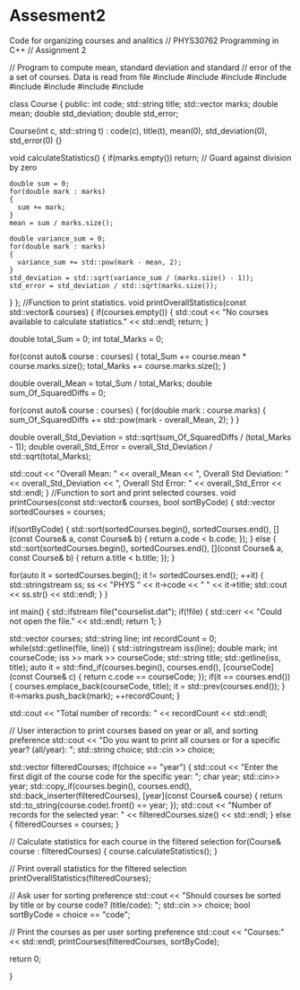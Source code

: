 # Assesment2
Code for organizing courses and analitics
// PHYS30762 Programming in C++
// Assignment 2

// Program to compute mean, standard deviation and standard
// error of the a set of courses. Data is read from file
#include <iostream>
#include <fstream>
#include <vector>
#include <string>
#include <sstream>
#include <iomanip>
#include <cmath>
#include <algorithm>

class Course 
{
public:
  int code; 
  std::string title;
  std::vector<double> marks;
  double mean;
  double std_deviation;
  double std_error;

  Course(int c, std::string t) : code(c), title(t), mean(0), std_deviation(0), std_error(0) {}

  void calculateStatistics() 
  {
    if(marks.empty()) return; // Guard against division by zero

    double sum = 0;
    for(double mark : marks) 
    {
      sum += mark;
    }
    mean = sum / marks.size();

    double variance_sum = 0;
    for(double mark : marks) 
    {
      variance_sum += std::pow(mark - mean, 2);
    }
    std_deviation = std::sqrt(variance_sum / (marks.size() - 1));
    std_error = std_deviation / std::sqrt(marks.size());
  }
};
//Function to print statistics.
void printOverallStatistics(const std::vector<Course>& courses) 
{
  if(courses.empty()) 
  {
    std::cout << "No courses available to calculate statistics." << std::endl;
    return;
  }

  double total_Sum = 0;
  int total_Marks = 0;

  for(const auto& course : courses) 
  {
    total_Sum += course.mean * course.marks.size();
    total_Marks += course.marks.size();
  }

  double overall_Mean = total_Sum / total_Marks;
  double sum_Of_SquaredDiffs = 0;

  for(const auto& course : courses) 
  {
    for(double mark : course.marks) 
    {
     sum_Of_SquaredDiffs += std::pow(mark - overall_Mean, 2);
    }
  }

  double overall_Std_Deviation = std::sqrt(sum_Of_SquaredDiffs / (total_Marks - 1));
  double overall_Std_Error = overall_Std_Deviation / std::sqrt(total_Marks);

  std::cout << "Overall Mean: " << overall_Mean
            << ", Overall Std Deviation: " << overall_Std_Deviation
            << ", Overall Std Error: " << overall_Std_Error << std::endl;
}
//Function to sort and print selected courses. 
void printCourses(const std::vector<Course>& courses, bool sortByCode) 
{
  std::vector<Course> sortedCourses = courses;

  if(sortByCode) 
  {
    std::sort(sortedCourses.begin(), sortedCourses.end(), [](const Course& a, const Course& b) 
    {
      return a.code < b.code;
    });
  } else 
  {
     std::sort(sortedCourses.begin(), sortedCourses.end(), [](const Course& a, const Course& b)
    {
      return a.title < b.title;
    });
  }

  for(auto it = sortedCourses.begin(); it != sortedCourses.end(); ++it)
  {
    std::stringstream ss;
    ss << "PHYS " << it->code << " " << it->title;
    std::cout << ss.str() << std::endl;
  }
}

int main() 
{
  std::ifstream file("courselist.dat");
  if(!file) 
  {
    std::cerr << "Could not open the file." << std::endl;
    return 1;
  }

  std::vector<Course> courses;
  std::string line;
  int recordCount = 0;
  while(std::getline(file, line)) 
  {
    std::istringstream iss(line);
    double mark;
    int courseCode;
    iss >> mark >> courseCode;
    std::string title;
    std::getline(iss, title);
    auto it = std::find_if(courses.begin(), courses.end(), [courseCode](const Course& c) { return c.code == courseCode; });
    if(it == courses.end()) 
    {
      courses.emplace_back(courseCode, title);
      it = std::prev(courses.end());
    }
    it->marks.push_back(mark);
    ++recordCount;
  }

  std::cout << "Total number of records: " << recordCount << std::endl;

  // User interaction to print courses based on year or all, and sorting preference
  std::cout << "Do you want to print all courses or for a specific year? (all/year): ";
  std::string choice;
  std::cin >> choice;

  std::vector<Course> filteredCourses;
  if(choice == "year")
  {
    std::cout << "Enter the first digit of the course code for the specific year: ";
    char year;
    std::cin>> year;
    std::copy_if(courses.begin(), courses.end(), std::back_inserter(filteredCourses), [year](const Course& course)
    {
      return std::to_string(course.code).front() == year;
    });
    std::cout << "Number of records for the selected year: " << filteredCourses.size() << std::endl;
  } else 
  {
    filteredCourses = courses;
  }

  // Calculate statistics for each course in the filtered selection
  for(Course& course : filteredCourses) 
  {
    course.calculateStatistics();
  }

  // Print overall statistics for the filtered selection
  printOverallStatistics(filteredCourses);

  // Ask user for sorting preference
  std::cout << "Should courses be sorted by title or by course code? (title/code): ";
  std::cin >> choice;
  bool sortByCode = choice == "code";

  // Print the courses as per user sorting preference
  std::cout << "Courses:" << std::endl;
  printCourses(filteredCourses, sortByCode);

  return 0;

}
